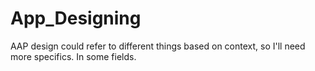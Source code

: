 # App_Designing
AAP design could refer to different things based on context, so I'll need more specifics. In some fields.

